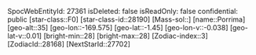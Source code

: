 ﻿---
location: [-1.45,-169.575,35]
type: Station
tags:
- astro/Star

---
SpocWebEntityId: 27361
isDeleted: false
isReadOnly: false
confidential: public
[star-class::F0]
[star-class-id::28190]
[Mass-sol::]
[name::Porrima]
[geo-alt::35]
[geo-lon::-169.575]
[geo-lat::-1.45]
[geo-lon-v::-0.038]
[geo-lat-v::0.01]
[bright-min::28]
[bright-max::28]
[Zodiac-index::3]
[ZodiacId::28168]
[NextStarId::27702]

